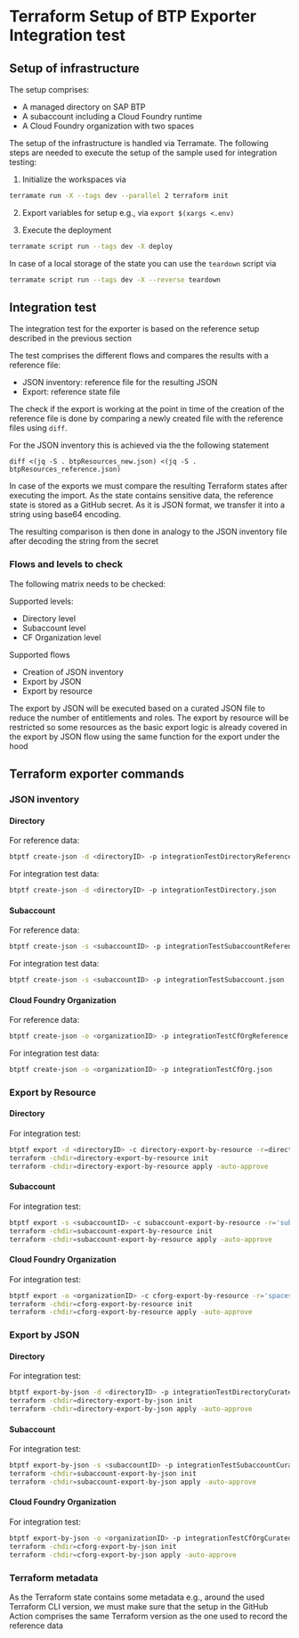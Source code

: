 # Terraform Setup of BTP Exporter Integration test

## Setup of infrastructure

The setup comprises:

- A managed directory on SAP BTP
- A subaccount including a Cloud Foundry runtime
- A Cloud Foundry organization with two spaces

The setup of the infrastructure is handled via Terramate. The following steps are needed to execute the setup of the sample used for integration testing:

1. Initialize the workspaces via

  ```bash
  terramate run -X --tags dev --parallel 2 terraform init
  ```

2.  Export variables for setup e.g., via `export $(xargs <.env)`

3. Execute the deployment

  ```bash
  terramate script run --tags dev -X deploy
  ```

In case of a local storage of the state you can use the `teardown` script via

```bash
terramate script run --tags dev -X --reverse teardown
```

## Integration test

The integration test for the exporter is based on the reference setup described in the previous section

The test comprises the different flows and compares the results with a reference file:

- JSON inventory: reference file for the resulting JSON
- Export: reference state file


The check if the export is working at the point in time of the creation of the reference file is done by comparing a newly created file with the reference files using `diff`.

For the JSON inventory this is achieved via the the following statement

```
diff <(jq -S . btpResources_new.json) <(jq -S . btpResources_reference.json)
```

In case of the exports we must compare the resulting Terraform states after executing the import. As the state contains sensitive data, the reference state is stored as a GitHub secret. As it is JSON format, we transfer it into a string using base64 encoding.

The resulting comparison is then done in analogy to the JSON inventory file after decoding the string from the secret

### Flows and levels to check

The following matrix needs to be checked:

Supported levels:

- Directory level
- Subaccount level
- CF Organization level

Supported flows

- Creation of JSON inventory
- Export by JSON
- Export by resource

The export by JSON will be executed based on a curated JSON file to reduce the number of entitlements and roles.
The export by resource will be restricted so some resources as the basic export logic is already covered in the export by JSON flow using the same function for the export under the hood


## Terraform exporter commands

### JSON inventory

#### Directory

For reference data:

```bash
btptf create-json -d <directoryID> -p integrationTestDirectoryReference.json
```

For integration test data:

```bash
btptf create-json -d <directoryID> -p integrationTestDirectory.json
```

#### Subaccount

For reference data:

```bash
btptf create-json -s <subaccountID> -p integrationTestSubaccountReference.json
```

For integration test data:

```bash
btptf create-json -s <subaccountID> -p integrationTestSubaccount.json
```

#### Cloud Foundry Organization

For reference data:

```bash
btptf create-json -o <organizationID> -p integrationTestCfOrgReference.json
```

For integration test data:

```bash
btptf create-json -o <organizationID> -p integrationTestCfOrg.json
```

### Export by Resource

#### Directory

For integration test:

```bash
btptf export -d <directoryID> -c directory-export-by-resource -r=directory
terraform -chdir=directory-export-by-resource init
terraform -chdir=directory-export-by-resource apply -auto-approve
```

#### Subaccount

For integration test:

```bash
btptf export -s <subaccountID> -c subaccount-export-by-resource -r='subaccount,subscriptions'
terraform -chdir=subaccount-export-by-resource init
terraform -chdir=subaccount-export-by-resource apply -auto-approve
```

#### Cloud Foundry Organization

For integration test:

```bash
btptf export -o <organizationID> -c cforg-export-by-resource -r='spaces'
terraform -chdir=cforg-export-by-resource init
terraform -chdir=cforg-export-by-resource apply -auto-approve
```

### Export by JSON

#### Directory

For integration test:

```bash
btptf export-by-json -d <directoryID> -p integrationTestDirectoryCurated.json -c directory-export-by-json
terraform -chdir=directory-export-by-json init
terraform -chdir=directory-export-by-json apply -auto-approve
```

#### Subaccount

For integration test:

```bash
btptf export-by-json -s <subaccountID> -p integrationTestSubaccountCurated.json -c subaccount-export-by-json
terraform -chdir=subaccount-export-by-json init
terraform -chdir=subaccount-export-by-json apply -auto-approve
```

#### Cloud Foundry Organization

For integration test:

```bash
btptf export-by-json -o <organizationID> -p integrationTestCfOrgCurated.json -c cforg-export-by-json
terraform -chdir=cforg-export-by-json init
terraform -chdir=cforg-export-by-json apply -auto-approve
```

### Terraform metadata

As the Terraform state contains some metadata e.g., around the used Terraform CLI version, we must make sure that the setup in the GitHub Action comprises the same Terraform version as the one used to record the reference data
